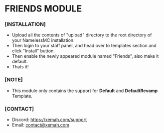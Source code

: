 # FRIENDS MODULE

### [INSTALLATION]
- Upload all the contents of "upload" directory to the root directory of your NamelessMC installation.
- Then login to your staff panel, and head over to templates section and click "Install" button.
- Then enable the newly appeared module named "Friends", also make it default.
- Thats it!

### [NOTE]
- This module only contains the support for **Default** and **DefaultRevamp** Template.

### [CONTACT]
- Discord: https://xemah.com/support
- Email: contact@xemah.com
